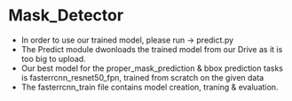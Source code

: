 # Mask_Detector

* In order to use our trained model, please run -> predict.py
* The Predict module dwonloads the trained model from our Drive as it is too big to upload.
* Our best model for the proper_mask_prediction & bbox prediction tasks is fasterrcnn_resnet50_fpn, trained from scratch on the given data
* The fasterrcnn_train file contains model creation, traning & evaluation.

